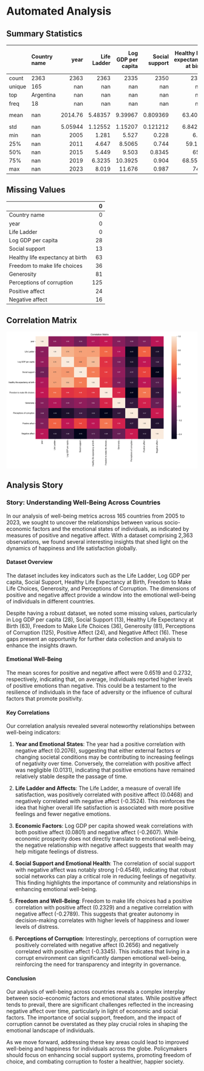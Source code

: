 # Automated Analysis
## Summary Statistics
|        | Country name   |       year |   Life Ladder |   Log GDP per capita |   Social support |   Healthy life expectancy at birth |   Freedom to make life choices |     Generosity |   Perceptions of corruption |   Positive affect |   Negative affect |
|:-------|:---------------|-----------:|--------------:|---------------------:|-----------------:|-----------------------------------:|-------------------------------:|---------------:|----------------------------:|------------------:|------------------:|
| count  | 2363           | 2363       |    2363       |           2335       |      2350        |                         2300       |                    2327        | 2282           |                 2238        |       2339        |      2347         |
| unique | 165            |  nan       |     nan       |            nan       |       nan        |                          nan       |                     nan        |  nan           |                  nan        |        nan        |       nan         |
| top    | Argentina      |  nan       |     nan       |            nan       |       nan        |                          nan       |                     nan        |  nan           |                  nan        |        nan        |       nan         |
| freq   | 18             |  nan       |     nan       |            nan       |       nan        |                          nan       |                     nan        |  nan           |                  nan        |        nan        |       nan         |
| mean   | nan            | 2014.76    |       5.48357 |              9.39967 |         0.809369 |                           63.4018  |                       0.750282 |    9.77213e-05 |                    0.743971 |          0.651882 |         0.273151  |
| std    | nan            |    5.05944 |       1.12552 |              1.15207 |         0.121212 |                            6.84264 |                       0.139357 |    0.161388    |                    0.184865 |          0.10624  |         0.0871311 |
| min    | nan            | 2005       |       1.281   |              5.527   |         0.228    |                            6.72    |                       0.228    |   -0.34        |                    0.035    |          0.179    |         0.083     |
| 25%    | nan            | 2011       |       4.647   |              8.5065  |         0.744    |                           59.195   |                       0.661    |   -0.112       |                    0.687    |          0.572    |         0.209     |
| 50%    | nan            | 2015       |       5.449   |              9.503   |         0.8345   |                           65.1     |                       0.771    |   -0.022       |                    0.7985   |          0.663    |         0.262     |
| 75%    | nan            | 2019       |       6.3235  |             10.3925  |         0.904    |                           68.5525  |                       0.862    |    0.09375     |                    0.86775  |          0.737    |         0.326     |
| max    | nan            | 2023       |       8.019   |             11.676   |         0.987    |                           74.6     |                       0.985    |    0.7         |                    0.983    |          0.884    |         0.705     |
## Missing Values
|                                  |   0 |
|:---------------------------------|----:|
| Country name                     |   0 |
| year                             |   0 |
| Life Ladder                      |   0 |
| Log GDP per capita               |  28 |
| Social support                   |  13 |
| Healthy life expectancy at birth |  63 |
| Freedom to make life choices     |  36 |
| Generosity                       |  81 |
| Perceptions of corruption        | 125 |
| Positive affect                  |  24 |
| Negative affect                  |  16 |
## Correlation Matrix
![Correlation Matrix](correlation_matrix.png)

## Analysis Story
### Story: Understanding Well-Being Across Countries

In our analysis of well-being metrics across 165 countries from 2005 to 2023, we sought to uncover the relationships between various socio-economic factors and the emotional states of individuals, as indicated by measures of positive and negative affect. With a dataset comprising 2,363 observations, we found several interesting insights that shed light on the dynamics of happiness and life satisfaction globally.

#### Dataset Overview

The dataset includes key indicators such as the Life Ladder, Log GDP per capita, Social Support, Healthy Life Expectancy at Birth, Freedom to Make Life Choices, Generosity, and Perceptions of Corruption. The dimensions of positive and negative affect provide a window into the emotional well-being of individuals in different countries. 

Despite having a robust dataset, we noted some missing values, particularly in Log GDP per capita (28), Social Support (13), Healthy Life Expectancy at Birth (63), Freedom to Make Life Choices (36), Generosity (81), Perceptions of Corruption (125), Positive Affect (24), and Negative Affect (16). These gaps present an opportunity for further data collection and analysis to enhance the insights drawn.

#### Emotional Well-Being

The mean scores for positive and negative affect were 0.6519 and 0.2732, respectively, indicating that, on average, individuals reported higher levels of positive emotions than negative. This could be a testament to the resilience of individuals in the face of adversity or the influence of cultural factors that promote positivity.

#### Key Correlations

Our correlation analysis revealed several noteworthy relationships between well-being indicators:

1. **Year and Emotional States**: The year had a positive correlation with negative affect (0.2076), suggesting that either external factors or changing societal conditions may be contributing to increasing feelings of negativity over time. Conversely, the correlation with positive affect was negligible (0.0131), indicating that positive emotions have remained relatively stable despite the passage of time.

2. **Life Ladder and Affects**: The Life Ladder, a measure of overall life satisfaction, was positively correlated with positive affect (0.0468) and negatively correlated with negative affect (-0.3524). This reinforces the idea that higher overall life satisfaction is associated with more positive feelings and fewer negative emotions.

3. **Economic Factors**: Log GDP per capita showed weak correlations with both positive affect (0.0801) and negative affect (-0.2607). While economic prosperity does not directly translate to emotional well-being, the negative relationship with negative affect suggests that wealth may help mitigate feelings of distress.

4. **Social Support and Emotional Health**: The correlation of social support with negative affect was notably strong (-0.4549), indicating that robust social networks can play a critical role in reducing feelings of negativity. This finding highlights the importance of community and relationships in enhancing emotional well-being.

5. **Freedom and Well-Being**: Freedom to make life choices had a positive correlation with positive affect (0.2329) and a negative correlation with negative affect (-0.2789). This suggests that greater autonomy in decision-making correlates with higher levels of happiness and lower levels of distress.

6. **Perceptions of Corruption**: Interestingly, perceptions of corruption were positively correlated with negative affect (0.2656) and negatively correlated with positive affect (-0.3345). This indicates that living in a corrupt environment can significantly dampen emotional well-being, reinforcing the need for transparency and integrity in governance.

#### Conclusion

Our analysis of well-being across countries reveals a complex interplay between socio-economic factors and emotional states. While positive affect tends to prevail, there are significant challenges reflected in the increasing negative affect over time, particularly in light of economic and social factors. The importance of social support, freedom, and the impact of corruption cannot be overstated as they play crucial roles in shaping the emotional landscape of individuals.

As we move forward, addressing these key areas could lead to improved well-being and happiness for individuals across the globe. Policymakers should focus on enhancing social support systems, promoting freedom of choice, and combating corruption to foster a healthier, happier society.